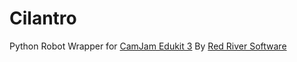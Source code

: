 # Cilantro
Python Robot Wrapper for [CamJam Edukit 3](http://camjam.me/?page_id=1035)
By [Red River Software](https://river.red/)
